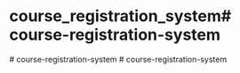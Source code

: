 # course_registration_system#   c o u r s e - r e g i s t r a t i o n - s y s t e m  
 #   c o u r s e - r e g i s t r a t i o n - s y s t e m  
 #   c o u r s e - r e g i s t r a t i o n - s y s t e m  
 